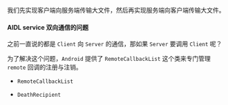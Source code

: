 
我们先实现客户端向服务端传输大文件，然后再实现服务端向客户端传输大文件。

#### AIDL service 双向通信的问题

之前一直说的都是 `Client` 向 `Server` 的通信，那如果 `Server` 要调用 `Client` 呢？

为了解决这个问题，`Android` 提供了 `RemoteCallbackList` 这个类来专门管理 `remote` 回调的注册与注销。

- `RemoteCallbackList`

- `DeathRecipient`



